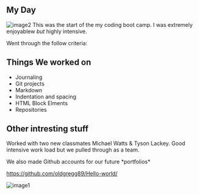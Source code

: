 ## My Day

![image2](https://cdn.builtinnyc.com/sites/www.builtinnyc.com/files/styles/coding_schools/public/2017-10/flatiron_school-83_1.jpg)
This was the start of the my coding boot camp. I was extremely enjoyablew _but_ highly intensive. 

Went through the follow criteria:

## Things We worked on

* Journaling 
* Git projects
* Markdown
* Indentation and spacing 
* HTML Block Elments 
* Repositories

## Other intresting stuff
Worked with two new classmates Michael Watts & Tyson Lackey. Good intensive work load but we pulled through as a team. 

We also made Github accounts for our future \*portfolios\*

<https://github.com/oldgregg89/Hello-world/> 

![image1](https://techcrunch.com/wp-content/uploads/2015/04/codecode.jpg)